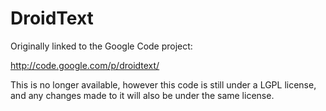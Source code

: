 DroidText
=========

Originally linked to the Google Code project:

http://code.google.com/p/droidtext/

This is no longer available, however this code is still under a LGPL license, and any changes made to it will also be under the same license.
